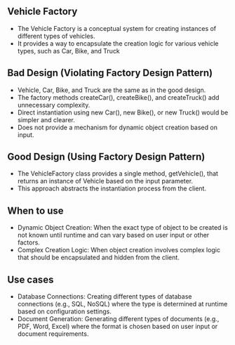 ## Vehicle Factory
- The Vehicle Factory is a conceptual system for creating instances
  of different types of vehicles.
- It provides a way to encapsulate the creation logic for various vehicle types,
  such as Car, Bike, and Truck


## Bad Design (Violating Factory Design Pattern)
- Vehicle, Car, Bike, and Truck are the same as in the good design.
- The factory methods createCar(), createBike(), and createTruck() add unnecessary complexity.
- Direct instantiation using new Car(), new Bike(), or new Truck() would be simpler and clearer.
- Does not provide a mechanism for dynamic object creation based on input.


## Good Design (Using Factory Design Pattern)
- The VehicleFactory class provides a single method, getVehicle(),
  that returns an instance of Vehicle based on the input parameter.
- This approach abstracts the instantiation process from the client.


## When to use
- Dynamic Object Creation: When the exact type of object to be created is not known
  until runtime and can vary based on user input or other factors.
- Complex Creation Logic: When object creation involves complex logic
  that should be encapsulated and hidden from the client.


## Use cases
- Database Connections: Creating different types of database connections (e.g., SQL, NoSQL)
  where the type is determined at runtime based on configuration settings.
- Document Generation: Generating different types of documents (e.g., PDF, Word, Excel)
  where the format is chosen based on user input or document requirements.